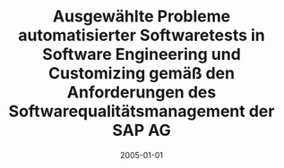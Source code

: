 ---
abstract: ''
authors:
- Christian Eisinger
date: '2005-01-01'
featured: false
links:
- name: Publik
  url: https://publik.tuwien.ac.at/showentry.php?ID=140859&lang=1
publication_types:
- '7'
publishDate: '2005-01-01'
title: Ausgewählte Probleme automatisierter Softwaretests in Software Engineering
  und Customizing gemäß den Anforderungen des Softwarequalitätsmanagement der SAP
  AG
url_pdf: ''
---